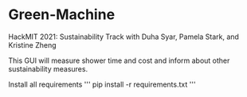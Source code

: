 # Green-Machine
HackMIT 2021: Sustainability Track with Duha Syar, Pamela Stark, and Kristine Zheng

This GUI will measure shower time and cost and inform about other sustainability measures. 

Install all requirements
'''
pip install -r requirements.txt
'''

